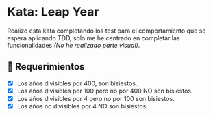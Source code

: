 # Kata: Leap Year

Realizo esta kata completando los test para el comportamiento que se espera aplicando TDD, solo me he centrado en completar las funcionalidades *(No he realizado parte visual)*.


## 📝 Requerimientos

- [x] Los años divisibles por 400, son bisiestos..
- [x] Los años divisibles por 100 pero no por 400 NO son bisiestos.
- [x] Los años divisibles por 4 pero no por 100 son bisiestos.
- [x] Los años no divisibles por 4 NO son bisiestos.
